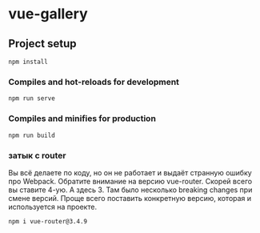 # vue-gallery

## Project setup

```
npm install
```

### Compiles and hot-reloads for development

```
npm run serve
```

### Compiles and minifies for production

```
npm run build
```

### затык с router

Вы всё делаете по коду, но он не работает и выдаёт странную ошибку про Webpack. Обратите внимание на версию vue-router. Скорей всего вы ставите 4-ую. А здесь 3.
Там было несколько breaking changes при смене версий. Проще всего поставить конкретную версию, которая и используется на проекте.

```
npm i vue-router@3.4.9
```
